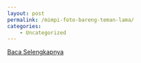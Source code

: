```yaml
---
layout: post
permalink: /mimpi-foto-bareng-teman-lama/
categories:
    - Uncategorized
---
```


[Baca Selengkapnya](/04)